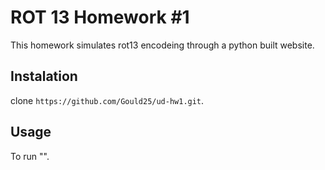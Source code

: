 # ROT 13 Homework #1

This homework simulates rot13 encodeing through a python built website.

## Instalation

clone `https://github.com/Gould25/ud-hw1.git`.

## Usage

To run "".
